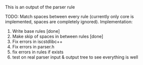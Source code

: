 This is an output of the parser rule

TODO: Match spaces between every rule (currently only core is implemented, spaces are completely ignored).
Implementation:
1. Write base rules [done]
2. Make skip of spaces in between rules [done]
3. Fix errors in iscstdlibc++
4. Fix errors in parser.h
5. fix errors in rules if exists
6. test on real parser input & output tree to see everything is well